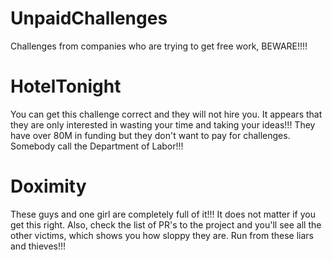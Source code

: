 # UnpaidChallenges
Challenges from companies who are trying to get free work, BEWARE!!!!

# HotelTonight
You can get this challenge correct and they will not hire you. It appears that they are only interested in wasting your time and taking your ideas!!! They have over 80M in funding but they don't want to pay for challenges. Somebody call the Department of Labor!!!

# Doximity
These guys and one girl are completely full of it!!! It does not matter if you get this right. Also, check the list of PR's to the project and you'll see all the other victims, which shows you how sloppy they are. Run from these liars and thieves!!!

